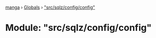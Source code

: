 [manga](../README.md) › [Globals](../globals.md) › ["src/sqlz/config/config"](_src_sqlz_config_config_.md)

# Module: "src/sqlz/config/config"



